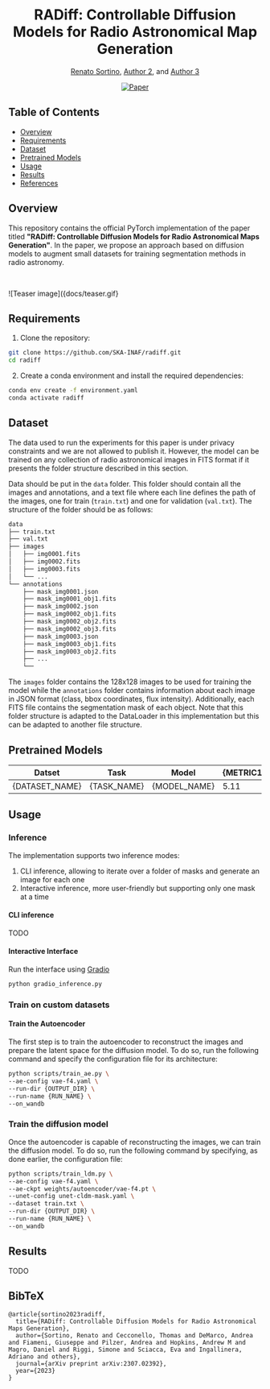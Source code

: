 <div align="center">    
 
# RADiff: Controllable Diffusion Models for Radio Astronomical Map Generation    
[Renato Sortino](https://rensortino.github.io), [Author 2](https://author2page.com), and [Author 3](https://author3page.com)

[![Paper](http://img.shields.io/badge/paper-arxiv.2307.02392-B31B1B.svg)](https://arxiv.org/abs/2307.02392)
<!-- [![Conference](http://img.shields.io/badge/{CONFERENCE_NAME}-4b44ce.svg)](https://{CONFERENCE_PROCEEDING_LINK}) -->

<!--  
Conference   
-->   
</div>

## Table of Contents
- [Overview](#overview)
- [Requirements](#requirements)
- [Dataset](#dataset)
- [Pretrained Models](#pretrained-models)
- [Usage](#usage)
- [Results](#results)
- [References](#references)
 
## Overview   
This repository contains the official PyTorch implementation of the paper titled __"RADiff: Controllable Diffusion Models for Radio Astronomical Maps Generation"__. In the paper, we propose an approach based on diffusion models to augment small datasets for training segmentation methods in radio astronomy.

<br/>

![Teaser image]({docs/teaser.gif}

## Requirements
1. Clone the repository:
 ```bash
 git clone https://github.com/SKA-INAF/radiff.git
 cd radiff
 ```

2. Create a conda environment and install the required dependencies:
```bash
conda env create -f environment.yaml
conda activate radiff
```


## Dataset

The data used to run the experiments for this paper is under privacy constraints and we are not allowed to publish it. 
However, the model can be trained on any collection of radio astronomical images in FITS format if it presents the folder structure described in this section.

Data should be put in the `data` folder. This folder should contain all the images and annotations, and a text file where each line defines the path of the images, one for train (`train.txt`) and one for validation (`val.txt`). The structure of the folder should be as follows:

```bash
data
├── train.txt
├── val.txt
├── images
│   ├── img0001.fits
│   ├── img0002.fits
│   ├── img0003.fits
│   └── ...
└── annotations
    ├── mask_img0001.json
    ├── mask_img0001_obj1.fits
    ├── mask_img0002.json
    ├── mask_img0002_obj1.fits
    ├── mask_img0002_obj2.fits
    ├── mask_img0002_obj3.fits
    ├── mask_img0003.json
    ├── mask_img0003_obj1.fits
    ├── mask_img0003_obj2.fits
    ├── ...
    └──
```

The `images` folder contains the 128x128 images to be used for training the model while the `annotations` folder contains information about each image in JSON format (class, bbox coordinates, flux intensity). Additionally, each FITS file contains the segmentation mask of each object.
Note that this folder structure is adapted to the DataLoader in this implementation but this can be adapted to another file structure.



## Pretrained Models
| Datset                          |   Task    | Model        | {METRIC1}           | {METRIC2}                      | Link                                                                                                                                                                                   | Comments                                        
|---------------------------------|-----------|--------------|---------------------|--------------------------------|----------------------------------------------------------------------------------------------------------------------------------------------------------------------------------------|-------------------------------------------------|
| {DATASET_NAME}                  | {TASK_NAME}    |  {MODEL_NAME} | 5.11           | 3.29                          |    {WEIGHTS_LINK}     |                                                 |  


## Usage

### Inference

The implementation supports two inference modes: 
1. CLI inference, allowing to iterate over a folder of masks and generate an image for each one
2. Interactive inference, more user-friendly but supporting only one mask at a time

#### CLI inference

TODO

#### Interactive Interface

Run the interface using [Gradio](https://www.gradio.app/)
```bash
python gradio_inference.py
```

### Train on custom datasets

#### Train the Autoencoder
The first step is to train the autoencoder to reconstruct the images and prepare the latent space for the diffusion model. To do so, run the following command and specify the configuration file for its architecture:

```bash
python scripts/train_ae.py \ 
--ae-config vae-f4.yaml \
--run-dir {OUTPUT_DIR} \ 
--run-name {RUN_NAME} \
--on_wandb
```

### Train the diffusion model

Once the autoencoder is capable of reconstructing the images, we can train the diffusion model. To do so, run the following command by specifying, as done earlier, the configuration file:

```bash
python scripts/train_ldm.py \ 
--ae-config vae-f4.yaml \
--ae-ckpt weights/autoencoder/vae-f4.pt \
--unet-config unet-cldm-mask.yaml \
--dataset train.txt \
--run-dir {OUTPUT_DIR} \ 
--run-name {RUN_NAME} \
--on_wandb
```

## Results

TODO

## BibTeX

```
@article{sortino2023radiff,
  title={RADiff: Controllable Diffusion Models for Radio Astronomical Maps Generation},
  author={Sortino, Renato and Cecconello, Thomas and DeMarco, Andrea and Fiameni, Giuseppe and Pilzer, Andrea and Hopkins, Andrew M and Magro, Daniel and Riggi, Simone and Sciacca, Eva and Ingallinera, Adriano and others},
  journal={arXiv preprint arXiv:2307.02392},
  year={2023}
}
```
